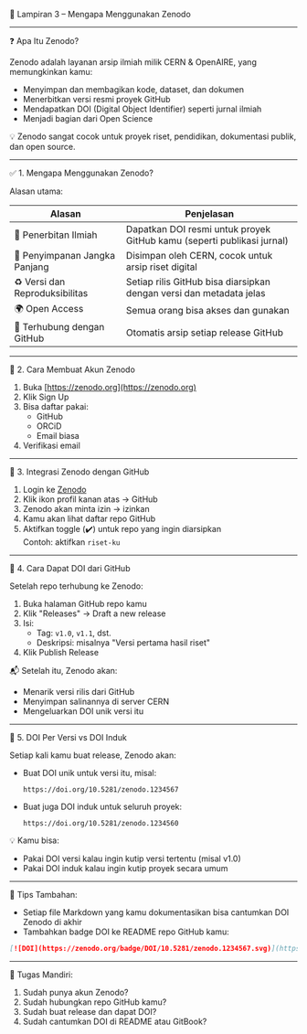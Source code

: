

 📘 Lampiran 3 – Mengapa Menggunakan Zenodo

---

 ❓ Apa Itu Zenodo?

Zenodo adalah layanan arsip ilmiah milik CERN & OpenAIRE, yang memungkinkan kamu:

- Menyimpan dan membagikan kode, dataset, dan dokumen
- Menerbitkan versi resmi proyek GitHub
- Mendapatkan DOI (Digital Object Identifier) seperti jurnal ilmiah
- Menjadi bagian dari Open Science

💡 Zenodo sangat cocok untuk proyek riset, pendidikan, dokumentasi publik, dan open source.

---

 ✅ 1. Mengapa Menggunakan Zenodo?

 Alasan utama:

| Alasan                            | Penjelasan                                                                 |
|----------------------------------|---------------------------------------------------------------------------|
| 📌 Penerbitan Ilmiah         | Dapatkan DOI resmi untuk proyek GitHub kamu (seperti publikasi jurnal)   |
| 💾 Penyimpanan Jangka Panjang| Disimpan oleh CERN, cocok untuk arsip riset digital                      |
| ♻️ Versi dan Reproduksibilitas| Setiap rilis GitHub bisa diarsipkan dengan versi dan metadata jelas      |
| 🌍 Open Access               | Semua orang bisa akses dan gunakan                                        |
| 🔗 Terhubung dengan GitHub   | Otomatis arsip setiap release GitHub                                   |

---

 👣 2. Cara Membuat Akun Zenodo

1. Buka [https://zenodo.org](https://zenodo.org)
2. Klik Sign Up
3. Bisa daftar pakai:
   - GitHub
   - ORCiD
   - Email biasa
4. Verifikasi email

---

 🔗 3. Integrasi Zenodo dengan GitHub

1. Login ke [Zenodo](https://zenodo.org)
2. Klik ikon profil kanan atas → GitHub
3. Zenodo akan minta izin → izinkan
4. Kamu akan lihat daftar repo GitHub
5. Aktifkan toggle (✔️) untuk repo yang ingin diarsipkan  
   Contoh: aktifkan `riset-ku`

---

 🧪 4. Cara Dapat DOI dari GitHub

Setelah repo terhubung ke Zenodo:

1. Buka halaman GitHub repo kamu
2. Klik "Releases" → Draft a new release
3. Isi:
   - Tag: `v1.0`, `v1.1`, dst.
   - Deskripsi: misalnya "Versi pertama hasil riset"
4. Klik Publish Release

📬 Setelah itu, Zenodo akan:
- Menarik versi rilis dari GitHub
- Menyimpan salinannya di server CERN
- Mengeluarkan DOI unik versi itu

---

 🧭 5. DOI Per Versi vs DOI Induk

Setiap kali kamu buat release, Zenodo akan:

- Buat DOI unik untuk versi itu, misal:  
  ```
  https://doi.org/10.5281/zenodo.1234567
  ```

- Buat juga DOI induk untuk seluruh proyek:  
  ```
  https://doi.org/10.5281/zenodo.1234560
  ```

💡 Kamu bisa:
- Pakai DOI versi kalau ingin kutip versi tertentu (misal v1.0)
- Pakai DOI induk kalau ingin kutip proyek secara umum

---

 📌 Tips Tambahan:

- Setiap file Markdown yang kamu dokumentasikan bisa cantumkan DOI Zenodo di akhir
- Tambahkan badge DOI ke README repo GitHub kamu:

```markdown
[![DOI](https://zenodo.org/badge/DOI/10.5281/zenodo.1234567.svg)](https://doi.org/10.5281/zenodo.1234567)
```

---

 🧪 Tugas Mandiri:
1. Sudah punya akun Zenodo?
2. Sudah hubungkan repo GitHub kamu?
3. Sudah buat release dan dapat DOI?
4. Sudah cantumkan DOI di README atau GitBook?

